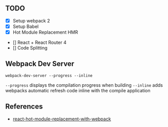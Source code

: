 ## TODO

- [x] Setup webpack 2
- [x] Setup Babel
- [x] Hot Module Replacement HMR
- [] React + React Router 4
- [] Code Splitting

## Webpack Dev Server
```
webpack-dev-server --progress --inline
```
`--progress` displays the compilation progress when building
`--inline` adds webpacks automatic refresh code inline with the compile application

## References
* [react-hot-module-replacement-with-webpack](http://matthewlehner.net/react-hot-module-replacement-with-webpack/)
